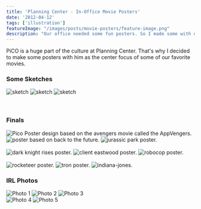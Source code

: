 ```yaml
---
title: 'Planning Center - In-Office Movie Posters'
date: '2012-04-12'
tags: ['illustration']
featureImage: "/images/posts/movie-posters/feature-image.png"
description: "Our office needed some fun posters. So I made some with our mascot, PiCO."
---
```



PiCO is a huge part of the culture at Planning Center. That's why I decided to make some posters with him as the center focus of some of our favorite movies.
<br>

### Some Sketches

<div class="image-row">
  <img src="/images/posts/movie-posters/sketch-1.png" alt="sketch" />
  <img src="/images/posts/movie-posters/sketch-2.png" alt="sketch" />
  <img src="/images/posts/movie-posters/sketch-3.png" alt="sketch" />
</div>
<br>
<br>

### Finals

<div class="image-row">
  <img src="/images/posts/movie-posters/app-vengers-poster.jpg" alt="Pico Poster design based on the avengers movie called the AppVengers." />
  <img src="/images/posts/movie-posters/backToTheFeature.jpg" alt="poster based on back to the future." />
  <img src="/images/posts/movie-posters/pico_park-2.jpg" alt="jurassic park poster." />
</div>
<br>
<div class="image-row">
  <img src="/images/posts/movie-posters/pico_rises.jpg" alt="dark knight rises poster." />
  <img src="/images/posts/movie-posters/pico-eastwood.jpg" alt="client eastwood poster." />
  <img src="/images/posts/movie-posters/picocop.jpg" alt="robocop poster." />
</div>
<br>
<div class="image-row">
  <img src="/images/posts/movie-posters/picoteer.jpg" alt="rocketeer poster." />
  <img src="/images/posts/movie-posters/tron_poster.jpg" alt="tron poster." />
  <img src="/images/posts/movie-posters/pico_jones.jpg" alt="indiana-jones." />
</div>

### IRL Photos

<div class="image-row">
  <img src="/images/posts/movie-posters/photo-1.jpg" alt="Photo 1" />
  <img src="/images/posts/movie-posters/photo-2.jpg" alt="Photo 2" />
  <img src="/images/posts/movie-posters/photo-3.jpg" alt="Photo 3" />
</div>

<div class="image-row">
  <img src="/images/posts/movie-posters/photo-4.jpg" alt="Photo 4" />
  <img src="/images/posts/movie-posters/photo-5.jpg" alt="Photo 5" />
</div>
